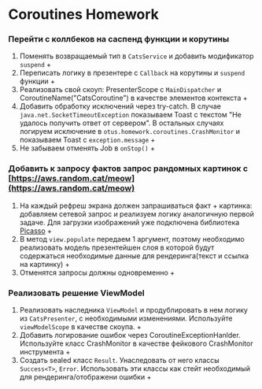 # Coroutines Homework

### Перейти с коллбеков на саспенд функции и корутины

1. Поменять возвращаемый тип в `CatsService` и добавить модификатор `suspend` +
2. Переписать логику в презентере с `Callback` на корутины и `suspend` функции +
3. Реализовать свой скоуп: PresenterScope с `MainDispatcher` и CoroutineName("CatsCoroutine") в качестве элементов
   контекста +
4. Добавить обработку исключений через try-catch. В случае `java.net.SocketTimeoutException` показываем Toast с
   текстом "Не удалось получить ответ от сервером". В остальных случаях логируем исключение
   в `otus.homework.coroutines.CrashMonitor` и показываем Toast с `exception.message` +
5. Не забываем отменять Job в `onStop()` +

### Добавить к запросу фактов запрос рандомных картинок с [https://aws.random.cat/meow](https://aws.random.cat/meow)

1. На каждый рефреш экрана должен запрашиваться факт + картинка: добавляем сетевой запрос и реализуем логику аналогичную
   первой задаче. Для загрузки изображений уже подключена библиотека [Picasso](https://github.com/square/picasso) +
2. В метод `view.populate` передаем 1 аргумент, поэтому необходимо реализовать модель презентейшен слоя в которой будут
   содержаться необходимые данные для рендеринга(текст и ссылка на картинку) +
3. Отменятся запросы должны одновременно +

### Реализовать решение ViewModel

1. Реализовать наследника `ViewModel` и продублировать в нем логику из `CatsPresenter`, с необходимыми изменениями.
   Используйте `viewModelScope` в качестве скоупа. +
2. Добавить логирование ошибок через CoroutineExceptionHanlder. Используйте класс CrashMonitor в качестве фейкового
   CrashMonitor инструмента +
3. Создать sealed класс `Result`. Унаследовать от него классы `Success<T>`, `Error`. Использовать эти классы как стейт
   необходимый для рендеринга/отображени ошибки +
